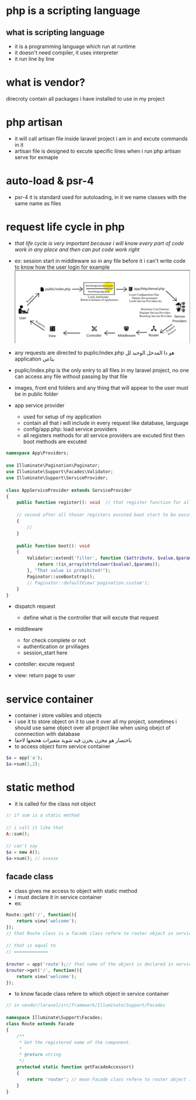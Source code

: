# php is a scripting language
## what is scripting language
- it is a programming language which run at runtime
- it doesn't need compiler, it uses interpreter
- it run line by line

# what is vendor?
direcroty contain all packages i have installed to use in my project

# php artisan
- it will call artisan file inside laravel project i am in and excute commands in it
- artisan file is designed to excute specific lines when i run php artisan serve for exmaple

# auto-load & psr-4
- psr-4 it is standard used for autoloading, in it we name classes with the same name as files

# request life cycle in php
- *that life cycle is very important because i will know every part of code work in any place and then can put code work right*
- ex: session start in middleware so in any file before it i can't write code to know how the user login for example
![](./images/lifecycle.jpg)

- any requests are directed to puplic/index.php هو دا المدخل الوحيد لل application بتاعي
- puplic/index.php is the only entry to all files in my laravel project, no one can access any file without passing by that file
- images, front end folders and any thing that will appear to the user must be in public folder

- app service provider
  - used for setup of my application 
  - contain all that i will include in every request like database, language
  - config/app.php: load service providers 
  - all registers methods for all service providers are excuted first then boot methods are excuted

```php
namespace App\Providers;

use Illuminate\Pagination\Paginator;
use Illuminate\Support\Facades\Validator;
use Illuminate\Support\ServiceProvider;

class AppServiceProvider extends ServiceProvider
{
    public function register(): void  // that register function for all service providers like AppServiceProvider, AuthServiceProvicer, BroadCastServiceProvicer, .... are excuted first
    
    // second after all thoser registers excuted boot start to be excuted
    {
        //
    }

    public function boot(): void
    {
        Validator::extend('filter', function ($attribute, $value,$params) {
            return !(in_array(strtolower($value),$params));
        }, "That value is prohibited!");
        Paginator::useBootstrap();
        // Paginator::defaultView('pagination.custom');
    }
}
```
- dispatch request
  - define what is the controller that will excute that request
- middleware
  - for check complete or not
  - authentication or prvillages
  - session_start here

- contoller: excute request
- view: return page to user

# service container
- container i store vaibles and objects 
- i use it to store object on it to use it over all my project, sometimes i should use same object over all project like when using obejct of connnection with database
- باختصار هو مخزن بخزن فيه شوية متغيرات هحتجها لاحقا
- to access object form service container
```php
$a = app('a');
$a->sum(2,2);
```

# static method 
- it is called for the class not object

```php
// if sum is a static method

// i call it like that
A::sum();

// can't say 
$a = new A();
$a->sum(); // xxxxxx
```

## facade class
- class gives me access to object with static method
- i must declare it in service container
- ex: 

```php
Route::get('/', function(){
    return view('welcome');
});
// that Route class is a facade class refere to router object in service container

// that is equal to 
// =============

$router = app('route');// that name of the object is declared in service container
$router->get('/', function(){
    return view('welcome');
});
```
- to know facade class refere to which object in service container
```php
// in vendor/laravel/src/framework/Illuminate/Support/Facades

namespace Illuminate\Support\Facades;
class Route extends Facade
{
    /**
     * Get the registered name of the component.
     *
     * @return string
     */
    protected static function getFacadeAccessor()
    {
        return 'router'; // mean Facade class refere to router object in service container
    }
}

```